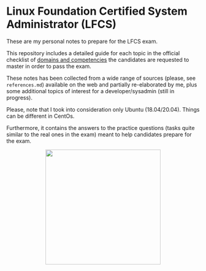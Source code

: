 # Linux Foundation Certified System Administrator (LFCS) 

These are my personal notes to prepare for the LFCS exam.

This repository includes a detailed guide for each topic in the official checklist of [domains and competencies](https://training.linuxfoundation.org/certification/linux-foundation-certified-sysadmin-lfcs/#exams) the candidates are requested to master in order to pass the exam.

These notes has been collected from a wide range of sources (please, see `references.md`) available on the web and partially re-elaborated by me, plus some additional topics of interest for a developer/sysadmin (still in progress).

Please, note that I took into consideration only Ubuntu (18.04/20.04). Things can be different in CentOs. 

Furthermore, it contains the answers to the practice questions (tasks quite similar to the real ones in the exam) meant to help candidates prepare for the exam.

<p align="center"><img src="https://images.youracclaim.com/images/1e6611ca-8afe-4ecc-ad4d-305fba52ee7e/1_LFCS-600x600.png" width="300" height="300"/></p>